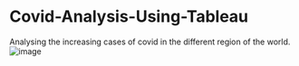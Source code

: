 # Covid-Analysis-Using-Tableau
Analysing the increasing cases of covid in the different region of the world.
![image](https://user-images.githubusercontent.com/77267144/167799026-bf49d5a0-02d1-4929-924d-d201e3287557.png)
